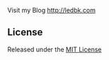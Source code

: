 Visit my Blog http://ledbk.com

## License

Released under the [MIT License](http://www.opensource.org/licenses/MIT)

